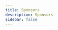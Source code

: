 ```yaml
---
title: Sponsors
description: Sponsors
sidebar: false
---
```


<el-skeleton :rows="5" animated style="margin-top: 72px;" />

<script setup>
import { ElMessage } from 'element-plus';

ElMessage("Under construction");
</script>
